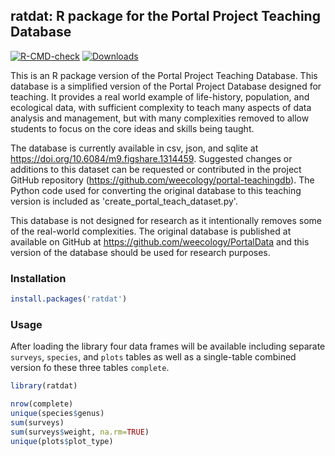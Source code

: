 ## ratdat: R package for the Portal Project Teaching Database

[![R-CMD-check](https://github.com/weecology/ratdat/actions/workflows/package-check.yml/badge.svg)](https://github.com/weecology/ratdat/actions/workflows/package-check.yml)
[![Downloads](https://cranlogs.r-pkg.org/badges/grand-total/ratdat)](https://CRAN.R-project.org/package=ratdat)

This is an R package version of the Portal Project Teaching Database. This database is a simplified version of the Portal Project Database designed for teaching. It provides a real world example of life-history, population, and ecological data, with sufficient complexity to teach many aspects of data analysis and management, but with many complexities removed to allow students to focus on the core ideas and skills being taught.

The database is currently available in csv, json, and sqlite at https://doi.org/10.6084/m9.figshare.1314459. Suggested changes or additions to this dataset can be requested or contributed in the project GitHub repository (https://github.com/weecology/portal-teachingdb). The Python code used for converting the original database to this teaching version is included as 'create_portal_teach_dataset.py'.

This database is not designed for research as it intentionally removes some of the real-world complexities. The original database is published at available on GitHub at https://github.com/weecology/PortalData and this version of the database should be used for research purposes.

### Installation

```R
install.packages('ratdat')
```

### Usage

After loading the library four data frames will be available including separate `surveys`, `species`, and `plots` tables as well as a single-table combined version fo these three tables `complete`.

```R
library(ratdat)

nrow(complete)
unique(species$genus)
sum(surveys)
sum(surveys$weight, na.rm=TRUE)
unique(plots$plot_type)
```
